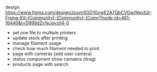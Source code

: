 design: https://www.figma.com/design/JzuvnSGD1GywE2A7QbCVGw/NextUI-Figma-Kit-(Community)-(Community)-(Copy)?node-id=481-16440&t=D999dZv1eJovzjI4-0

-   set one file to multiple printers
-   update stock after printing
-   manage filament usage
-   check how much filament needed to print
-   page with cameras (add user camera)
-   status component show camaera (drag)
-   products page with search
